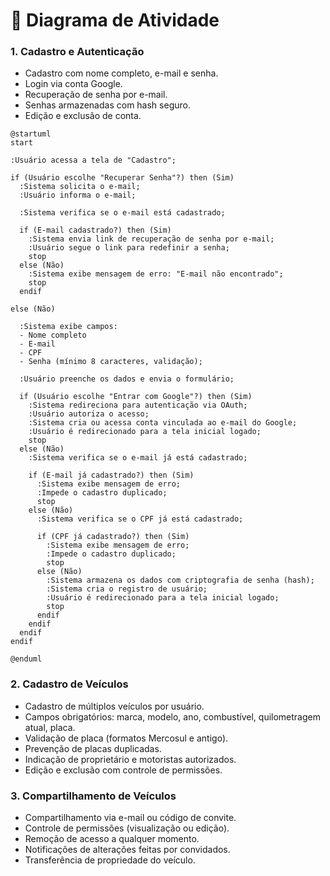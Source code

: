 # 📃 Diagrama de Atividade




### 1. Cadastro e Autenticação
- Cadastro com nome completo, e-mail e senha.  
- Login via conta Google.  
- Recuperação de senha por e-mail.  
- Senhas armazenadas com hash seguro.  
- Edição e exclusão de conta.  



```puml
@startuml
start

:Usuário acessa a tela de "Cadastro";

if (Usuário escolhe "Recuperar Senha"?) then (Sim)
  :Sistema solicita o e-mail;
  :Usuário informa o e-mail;

  :Sistema verifica se o e-mail está cadastrado;

  if (E-mail cadastrado?) then (Sim)
    :Sistema envia link de recuperação de senha por e-mail;
    :Usuário segue o link para redefinir a senha;
    stop
  else (Não)
    :Sistema exibe mensagem de erro: "E-mail não encontrado";
    stop
  endif

else (Não)

  :Sistema exibe campos:
  - Nome completo
  - E-mail
  - CPF
  - Senha (mínimo 8 caracteres, validação);

  :Usuário preenche os dados e envia o formulário;

  if (Usuário escolhe "Entrar com Google"?) then (Sim)
    :Sistema redireciona para autenticação via OAuth;
    :Usuário autoriza o acesso;
    :Sistema cria ou acessa conta vinculada ao e-mail do Google;
    :Usuário é redirecionado para a tela inicial logado;
    stop
  else (Não)
    :Sistema verifica se o e-mail já está cadastrado;

    if (E-mail já cadastrado?) then (Sim)
      :Sistema exibe mensagem de erro;
      :Impede o cadastro duplicado;
      stop
    else (Não)
      :Sistema verifica se o CPF já está cadastrado;

      if (CPF já cadastrado?) then (Sim)
        :Sistema exibe mensagem de erro;
        :Impede o cadastro duplicado;
        stop
      else (Não)
        :Sistema armazena os dados com criptografia de senha (hash);
        :Sistema cria o registro de usuário;
        :Usuário é redirecionado para a tela inicial logado;
        stop
      endif
    endif
  endif
endif

@enduml
```

### 2. Cadastro de Veículos
- Cadastro de múltiplos veículos por usuário.  
- Campos obrigatórios: marca, modelo, ano, combustível, quilometragem atual, placa.  
- Validação de placa (formatos Mercosul e antigo).  
- Prevenção de placas duplicadas.  
- Indicação de proprietário e motoristas autorizados.  
- Edição e exclusão com controle de permissões.  

### 3. Compartilhamento de Veículos
- Compartilhamento via e-mail ou código de convite.  
- Controle de permissões (visualização ou edição).  
- Remoção de acesso a qualquer momento.  
- Notificações de alterações feitas por convidados.  
- Transferência de propriedade do veículo.  


